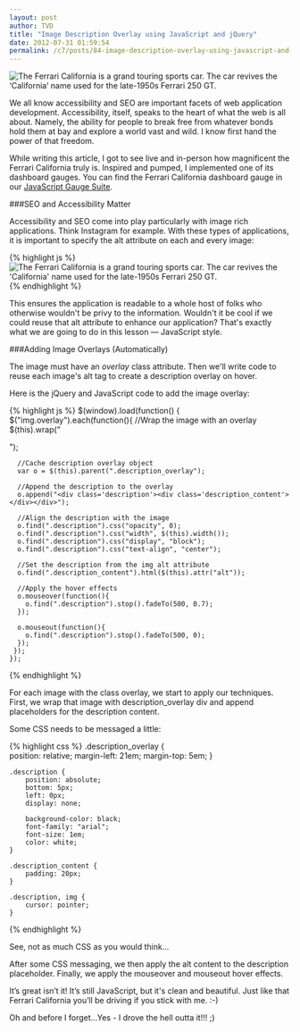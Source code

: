 ```yaml
---
layout: post
author: TVD
title: "Image Description Overlay using JavaScript and jQuery"
date: 2012-07-31 01:59:54
permalink: /c7/posts/84-image-description-overlay-using-javascript-and-jquery
---
```


<img src="http://techoctave.com/c7/static/ferrari-california-overlay.png" alt="The Ferrari California is a grand touring sports car. The car revives the ‘California’ name used for the late-1950s Ferrari 250 GT."/>

We all know accessibility and SEO are important facets of web application development. Accessibility, itself, speaks to the heart of what the web is all about. Namely, the ability for people to break free from whatever bonds hold them at bay and explore a world vast and wild. I know first hand the power of that freedom.

While writing this article, I got to see live and in-person how magnificent the Ferrari California truly is. Inspired and pumped, I implemented one of its dashboard gauges. You can find the Ferrari California dashboard gauge in our [JavaScript Gauge Suite][1].

###SEO and Accessibility Matter

Accessibility and SEO come into play particularly with image rich applications. Think Instagram for example. With these types of applications, it is important to specify the alt attribute on each and every image: 

{% highlight js %}
    <img class="overlay" src="ferrari.jpg" alt="The Ferrari California is a grand touring sports car. The car revives the 'California' name used for the late-1950s Ferrari 250 GT."/>
{% endhighlight %}

This ensures the application is readable to a whole host of folks who otherwise wouldn't be privy to the information. Wouldn't it be cool if we could reuse that alt attribute to enhance our application? That's exactly what we are going to do in this lesson — JavaScript style.

###Adding Image Overlays (Automatically)

The image must have an *overlay* class attribute. Then we'll write code to reuse each image's alt tag to create a description overlay on hover.

Here is the jQuery and JavaScript code to add the image overlay:

{% highlight js %}
    $(window).load(function() {
     $("img.overlay").each(function(){
      //Wrap the image with an overlay
      $(this).wrap("<div class='description_overlay'></div>");
    		
      //Cache description overlay object
      var o = $(this).parent(".description_overlay");
    		
      //Append the description to the overlay
      o.append("<div class='description'><div class='description_content'></div></div>");
    		
      //Align the description with the image
      o.find(".description").css("opacity", 0);
      o.find(".description").css("width", $(this).width());
      o.find(".description").css("display", "block");
      o.find(".description").css("text-align", "center");
    
      //Set the description from the img alt attribute
      o.find(".description_content").html($(this).attr("alt"));
    		
      //Apply the hover effects
      o.mouseover(function(){
        o.find(".description").stop().fadeTo(500, 0.7);
      });
    
      o.mouseout(function(){
        o.find(".description").stop().fadeTo(500, 0);
      });
     });
    });
{% endhighlight %}

For each image with the class overlay, we start to apply our techniques. First, we wrap that image with description_overlay div and append placeholders for the description content.

Some CSS needs to be messaged a little:

{% highlight css %}
    .description_overlay {  
        position: relative;
    	margin-left: 21em;
    	margin-top: 5em;
    }  
    
    .description {  
        position: absolute; 
        bottom: 5px;
        left: 0px;  
        display: none; 
    
        background-color: black;  
        font-family: "arial";  
        font-size: 1em;  
        color: white; 
    }  
    
    .description_content {  
        padding: 20px;  
    }
    
    .description, img {
    	cursor: pointer;
    }
{% endhighlight %}

See, not as much CSS as you would think...

After some CSS messaging, we then apply the alt content to the description placeholder. Finally, we apply the mouseover and mouseout hover effects.

It’s great isn’t it!
It’s still JavaScript, but it's clean and beautiful. Just like that Ferrari California you’ll be driving if you stick with me. :-)

Oh and before I forget...Yes - I drove the hell outta it!!! ;)




  [1]: http://techoctave.com/gauges/
  [2]: http://techoctave.com/learn-coffee-script-like-a-boss/

